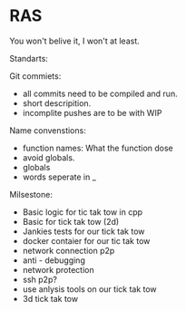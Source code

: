 # RAS
You won't belive it, I won't at least.


Standarts:

Git commiets:
* all commits need to be compiled and run.
* short descripition.
* incomplite pushes are to be with WIP

Name convenstions:
* function names: What the function dose
* avoid globals.
* globals 
* words seperate in _



Milsestone:
* Basic logic for tic tak tow in cpp
* Basic for tick tak tow (2d)
* Jankies tests for our tick tak tow
* docker contaier for our tic tak tow
* network connection p2p
* anti - debugging
* network protection
* ssh p2p?
* use anlysis tools on our tick tak tow
* 3d tick tak tow